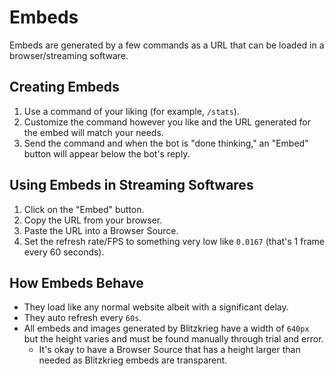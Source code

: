 # Embeds

Embeds are generated by a few commands as a URL that can be loaded in a browser/streaming software.

## Creating Embeds

1. Use a command of your liking (for example, `/stats`).
2. Customize the command however you like and the URL generated for the embed will match your needs.
3. Send the command and when the bot is "done thinking," an "Embed" button will appear below the bot's reply.

## Using Embeds in Streaming Softwares

1. Click on the "Embed" button.
2. Copy the URL from your browser.
3. Paste the URL into a Browser Source.
4. Set the refresh rate/FPS to something very low like `0.0167` (that's 1 frame every 60 seconds).

## How Embeds Behave

- They load like any normal website albeit with a significant delay.
- They auto refresh every `60s`.
- All embeds and images generated by Blitzkrieg have a width of `640px` but the height varies and must be found manually through trial and error.
  - It's okay to have a Browser Source that has a height larger than needed as Blitzkrieg embeds are transparent.

